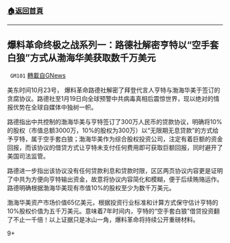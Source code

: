 ###  [:house:返回首頁](https://github.com/ourhimalayas/txt)
---

## 爆料革命终极之战系列一：路德社解密亨特以“空手套白狼”方式从渤海华美获取数千万美元
` GM101` [轉載自GNews](https://gnews.org/zh-hans/445133/)

美东时间10月23号， 爆料革命路德社解密了拜登代言人亨特与渤海华美于签订的贪腐协议。路德社至1月19日向全球预警中共病毒真相后震惊世界，现以绝对的情报优势在全球自媒体中独树一帜。

路德指出中共控制的渤海华美与亨特签订了300万人民币的贷款协议，明确将10%的股权（市值总额3000万，10%的股权为300万）以“无限期无息贷款”的方式给予亨特，属于空手套白狼；渤海华美作为综合股权投资公司，注定有着巨额的资金回报，而该协议的借贷方式让亨特未支付任何费用即可获取巨额回报，同时避开了美国司法监管。

路德进一步指出该协议没有任何贷款利息和贷款时限，区区两页协议内容更是证明了中共为方便向亨特输出资金，故意将协议内容简化和模糊，便于后续贿赂运作。路德明确根据渤海华美现有市值10%的股权至少为数千万美元。

渤海华美资产市场价值65亿美元，根据投资行业标准和计算方式保守估计亨特的10%股权价值为五千万美元。意味着7年时间内，亨特的“空手套白狼”借贷投资翻了不止一千倍！以上证据只是冰山一角，爆料革命将持续公开重磅材料。

9+
